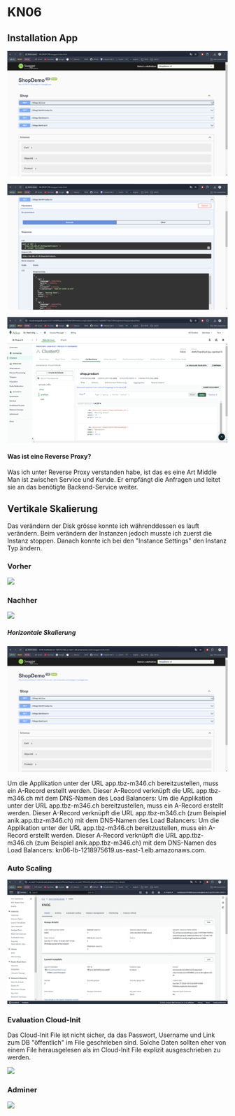 # KN06

## Installation App 

![](./image_01.png)

![](./image_02.png)

![](./image_03.png)

#### Was ist eine Reverse Proxy? 

Was ich unter Reverse Proxy verstanden habe, ist das es eine Art Middle Man ist zwischen Service und Kunde. Er empfängt die Anfragen und leitet sie an das benötigte Backend-Service weiter.

## Vertikale Skalierung 

Das verändern der Disk grösse konnte ich währenddessen es lauft verändern. Beim verändern der Instanzen jedoch musste ich zuerst die Instanz stoppen.
Danach konnte ich bei den "Instance Settings" den Instanz Typ ändern.

### Vorher 

![](./image_02-before.png)

### Nachher

![](./image_02-after.png)

##### Horizontale Skalierung 

![](./image_06-loadbalancer.png)

Um die Applikation unter der URL app.tbz-m346.ch bereitzustellen, muss ein A-Record erstellt werden. Dieser A-Record verknüpft die URL app.tbz-m346.ch mit dem DNS-Namen des Load Balancers: Um die Applikation unter der URL app.tbz-m346.ch bereitzustellen, muss ein A-Record erstellt werden. Dieser A-Record verknüpft die URL app.tbz-m346.ch (zum Beispiel anik.app.tbz-m346.ch) mit dem DNS-Namen des Load Balancers: Um die Applikation unter der URL app.tbz-m346.ch bereitzustellen, muss ein A-Record erstellt werden. Dieser A-Record verknüpft die URL app.tbz-m346.ch (zum Beispiel anik.app.tbz-m346.ch) mit dem DNS-Namen des Load Balancers: kn06-lb-1218975619.us-east-1.elb.amazonaws.com.

### Auto Scaling

![](./image_07-auto-scaling.png)

### Evaluation Cloud-Init

Das Cloud-Init File ist nicht sicher, da das Passwort, Username und Link zum DB "öffentlich" im File geschrieben sind.
Solche Daten sollten eher von einem File herausgelesen als im Cloud-Init File explizit ausgeschrieben zu werden.



![](./image_07.png)

### Adminer 

![](./image_08.png)
